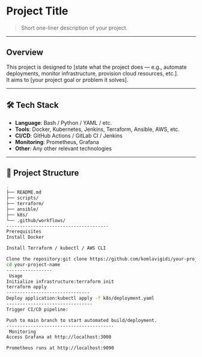 #  Project Title

> Short one-liner description of your project.

---

##  Overview

This project is designed to [state what the project does — e.g., automate deployments, monitor infrastructure, provision cloud resources, etc.].  
It aims to [your project goal or problem it solves].

---

## 🛠️ Tech Stack

- **Language**: Bash / Python / YAML / etc.
- **Tools**: Docker, Kubernetes, Jenkins, Terraform, Ansible, AWS, etc.
- **CI/CD**: GitHub Actions / GitLab CI / Jenkins
- **Monitoring**: Prometheus, Grafana
- **Other**: Any other relevant technologies

---

## 📁 Project Structure

```bash
.
├── README.md
├── scripts/
├── terraform/
├── ansible/
├── k8s/
└── .github/workflows/
--------------------------------------
Prerequisites
Install Docker

Install Terraform / kubectl / AWS CLI

Clone the repository:git clone https://github.com/komlavigidi/your-project-name.git
cd your-project-name
-----------------
 Usage
Initialize infrastructure:terraform init
terraform apply
-------------------------------
Deploy application:kubectl apply -f k8s/deployment.yaml
--------------------------------
Trigger CI/CD pipeline:

Push to main branch to start automated build/deployment.
----------------------------------------
 Monitoring
Access Grafana at http://localhost:3000

Prometheus runs at http://localhost:9090

